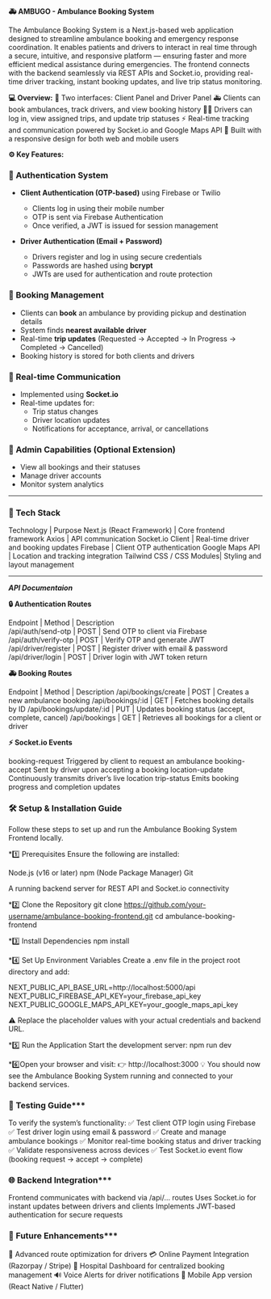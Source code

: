  **🚑 AMBUGO - Ambulance Booking System**

 The Ambulance Booking System is a Next.js-based web application designed to streamline ambulance booking and emergency response coordination.
 It enables patients and drivers to interact in real time through a secure, intuitive, and responsive platform — ensuring faster and more efficient medical assistance during emergencies.
 The frontend connects with the backend seamlessly via REST APIs and Socket.io, providing real-time driver tracking, instant booking updates, and live trip status monitoring.

**💻 Overview:**
🧭 Two interfaces: Client Panel and Driver Panel
🚑 Clients can book ambulances, track drivers, and view booking history
👨‍✈️ Drivers can log in, view assigned trips, and update trip statuses
⚡ Real-time tracking and communication powered by Socket.io and Google Maps API
💬 Built with a responsive design for both web and mobile users

**⚙️ Key Features:**

### 🔐 Authentication System

- **Client Authentication (OTP-based)** using Firebase or Twilio
  - Clients log in using their mobile number
  - OTP is sent via Firebase Authentication
  - Once verified, a JWT is issued for session management

- **Driver Authentication (Email + Password)**
  - Drivers register and log in using secure credentials
  - Passwords are hashed using **bcrypt**
  - JWTs are used for authentication and route protection  


### 🚗 Booking Management
- Clients can **book** an ambulance by providing pickup and destination details
- System finds **nearest available driver**
- Real-time **trip updates** (Requested → Accepted → In Progress → Completed → Cancelled)
- Booking history is stored for both clients and drivers


### 💬 Real-time Communication
- Implemented using **Socket.io**
- Real-time updates for:
  - Trip status changes
  - Driver location updates
  - Notifications for acceptance, arrival, or cancellations

### 🧾 Admin Capabilities (Optional Extension)
- View all bookings and their statuses
- Manage driver accounts
- Monitor system analytics

---


### 🧰 Tech Stack
Technology	              | Purpose
Next.js (React Framework) |	Core frontend framework
Axios	                  |  API communication
Socket.io Client	      |  Real-time driver and booking updates
Firebase	              |  Client OTP authentication
Google Maps API	          |  Location and tracking integration
Tailwind CSS / CSS Modules|	Styling and layout management

---

***API Documentaion***

**🔒 Authentication Routes**

Endpoint	             | Method | Description         
/api/auth/send-otp       | POST	  | Send OTP to client via Firebase
/api/auth/verify-otp     | POST	  | Verify OTP and generate JWT
/api/driver/register     | POST	  | Register driver with email & password
/api/driver/login	     | POST	  | Driver login with JWT token return

**🚑 Booking Routes**

Endpoint	             | Method | Description
/api/bookings/create     | POST   |	Creates a new ambulance booking
/api/bookings/:id	     | GET	  | Fetches booking details by ID
/api/bookings/update/:id | PUT	  | Updates booking status (accept, complete, cancel)
/api/bookings	         | GET	  | Retrieves all bookings for a client or driver

**⚡ Socket.io Events**

booking-request	Triggered by client to request an ambulance
booking-accept	Sent by driver upon accepting a booking
location-update	Continuously transmits driver’s live location
trip-status	Emits booking progress and completion updates

### 🛠️ Setup & Installation Guide

Follow these steps to set up and run the Ambulance Booking System Frontend locally.

*1️⃣ Prerequisites
Ensure the following are installed:

Node.js (v16 or later)
npm (Node Package Manager)
Git

A running backend server for REST API and Socket.io connectivity

*2️⃣ Clone the Repository
git clone https://github.com/your-username/ambulance-booking-frontend.git
cd ambulance-booking-frontend

*3️⃣ Install Dependencies
npm install

*4️⃣ Set Up Environment Variables
Create a .env file in the project root directory and add:

NEXT_PUBLIC_API_BASE_URL=http://localhost:5000/api
NEXT_PUBLIC_FIREBASE_API_KEY=your_firebase_api_key
NEXT_PUBLIC_GOOGLE_MAPS_API_KEY=your_google_maps_api_key

⚠️ Replace the placeholder values with your actual credentials and backend URL.

*5️⃣ Run the Application
Start the development server:
npm run dev


*6️⃣Open your browser and visit:
👉 http://localhost:3000
💡 You should now see the Ambulance Booking System running and connected to your backend services.

### 🧪 Testing Guide***

To verify the system’s functionality:
✅ Test client OTP login using Firebase
✅ Test driver login using email & password
✅ Create and manage ambulance bookings
✅ Monitor real-time booking status and driver tracking
✅ Validate responsiveness across devices
✅ Test Socket.io event flow (booking request → accept → complete)

### 🌐 Backend Integration***

Frontend communicates with backend via /api/... routes
Uses Socket.io for instant updates between drivers and clients
Implements JWT-based authentication for secure requests

### 🧱 Future Enhancements***

📍 Advanced route optimization for drivers
💳 Online Payment Integration (Razorpay / Stripe)
🏥 Hospital Dashboard for centralized booking management
🔊 Voice Alerts for driver notifications
📱 Mobile App version (React Native / Flutter)

